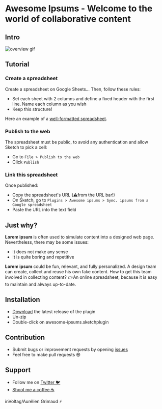 # Awesome Ipsums - Welcome to the world of collaborative content

## Intro

![overview gif](img/overview.gif "Overview animation")

## Tutorial

### Create a spreadsheet

Create a spreadsheet on Google Sheets… Then, follow these rules:
- Set each sheet with 2 columns and define a fixed header with the first line. Name each column as you wish
- Keep this structure!

Here an example of a [well-formatted spreadsheet](https://docs.google.com/spreadsheets/d/1srDnvM8Wt7vzicCyrRxyDGsgU8KVlA30h2_2WUdv50Y/edit#gid=0).

### Publish to the web

The spreadsheet must be public, to avoid any authentication and allow Sketch to pick a cell:
- Go to `File > Publish to the web`
- Click `Publish`

### Link this spreadsheet

Once published:
- Copy the spreadsheet's URL (⚠️from the URL bar!)
- On Sketch, go to `Plugins > Awesome ipsums > Sync. ipsums from a Google spreadsheet`
- Paste the URL into the text field

## Just why?

**Lorem ipsum** is often used to simulate content into a designed web page. Nevertheless, there may be some issues:
- It does not make any sense
- It is quite boring and repetitive

**Lorem ipsum** could be fun, relevant, and fully personalized. A design team can create, collect and reuse his own fake content. How to get this team involved in collecting content?
👉An online spreadsheet, because it is easy to maintain and always up-to-date.

## Installation

- [Download](../../releases/latest/download/awesome-ipsums.sketchplugin.zip) the latest release of the plugin
- Un-zip
- Double-click on awesome-ipsums.sketchplugin

## Contribution

- Submit bugs or improvement requests by opening [issues](https://github.com/a-ng-d/awesome-ipsums/issues)
- Feel free to make pull requests 😎

## Support

- Follow me on [Twitter 🐦](https://twitter.com/inVoltag)
- [Shoot me a coffee ☕️](https://www.buymeacoffee.com/inVoltag)

inVoltag/Aurélien Grimaud ⚡️
